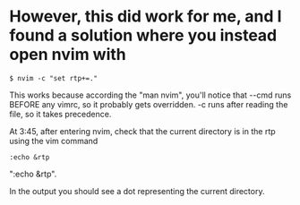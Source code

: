 # However, this did work for me, and I found a solution where you instead open nvim with

```$ nvim -c "set rtp+=."```

This works because according the "man nvim", you'll notice that --cmd runs BEFORE any vimrc, 
so it probably gets overridden. -c runs after reading the file, so it takes precedence.

At 3:45, after entering nvim, check that the current directory is in the rtp using the vim command 


```:echo &rtp```

 ":echo &rtp".
 
In the output you should see a dot representing the current directory.
